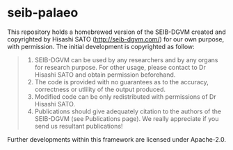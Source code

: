 # seib-palaeo
This repository holds a homebrewed version of the SEIB-DGVM created and copyrighted by Hisashi SATO (http://seib-dgvm.com/) for our own purpose, with permission.
The initial development is copyrighted as follow:

> 1. SEIB-DGVM can be used by any researchers and by any organs for research purpose. For other usage, please contact to Dr Hisashi SATO and obtain permission beforehand.
> 2. The code is provided with no guarantees as to the accuracy, correctness or utlility of the output produced.
> 3. Modified code can be only redistributed with permissions of Dr Hisashi SATO.
> 4. Publications should give adequately citation to the authors of the SEIB-DGVM (see Publications page). We really appreciate if you send us resultant publications!

Further developments within this framework are licensed under Apache-2.0.
